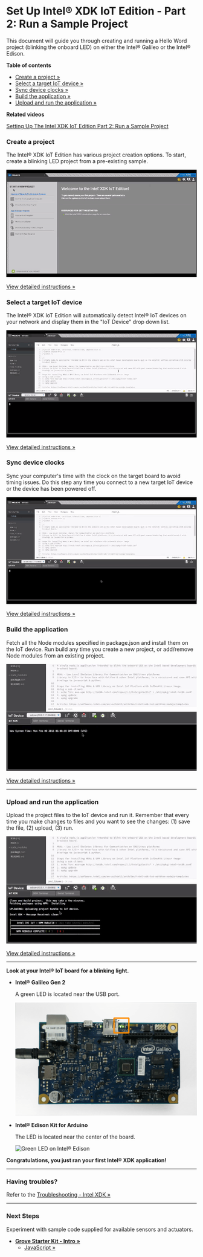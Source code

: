 # Set Up Intel® XDK IoT Edition - Part 2: Run a Sample Project

This document will guide you through creating and running a Hello Word project (blinking the onboard LED) on either the Intel® Galileo or the Intel® Edison.


**Table of contents**

* [Create a project »](#create-a-project)
* [Select a target IoT device »](#select-a-target-iot-device)
* [Sync device clocks »](#sync-device-clocks)
* [Build the application »](#build-the-application)
* [Upload and run the application »](#upload-and-run-the-application)


**Related videos**

[Setting Up The Intel XDK IoT Edition Part 2: Run a Sample Project](https://software.intel.com/en-us/videos/setting-up-the-intel-xdk-iot-edition-part-2-run-a-sample-project)


### Create a project

The Intel® XDK IoT Edition has various project creation options. To start, create a blinking LED project from a pre-existing sample.

![Animated gif: creating a project in the Intel® XDK](images/create_xdk_project-animated.gif)

[View detailed instructions »](details-create_project.md)


### Select a target IoT device

The Intel® XDK IoT Edition will automatically detect Intel® IoT devices on your network and display them in the "IoT Device" drop down list.

![Animated gif: selecting a target device in "IoT Device" drop down list](images/select_target_device-animated.gif)

[View detailed instructions »](details-select_target_device.md)


### Sync device clocks

Sync your computer's time with the clock on the target board to avoid timing issues. Do this step any time you connect to a new target IoT device or the device has been powered off.

![Animated gif: syncing PC time w/ clock on target device](images/sync_clock-animated.gif)

[View detailed instructions »](details-sync_clock.md)


### Build the application

Fetch all the Node modules specified in package.json and install them on the IoT device. Run build any time you create a new project, or add/remove Node modules from an existing project.

![Animated gif: building the app](images/build-animated.gif)

[View detailed instructions »](details-build.md)

---


### Upload and run the application

Upload the project files to the IoT device and run it. Remember that every time you make changes to files and you want to see the changes: (1) save the file, (2) upload, (3) run.

![Animated gif: creating a project in the Intel® XDK](images/upload_run-animated.gif)

[View detailed instructions »](details-upload_run.md)

---

**Look at your Intel® IoT board for a blinking light.**

* **Intel® Galileo Gen 2**
  
  A green LED is located near the USB port.
  
  ![Green LED on Intel® Galileo Gen 2](/assembly/galileo_gen_2/images/on_board_led.png)

* **Intel® Edison Kit for Arduino**
  
  The LED is located near the center of the board.

  ![Green LED on Intel® Edison](/assembly/arduino_expansion_board/images/on_board_led.png)

**Congratulations, you just ran your first Intel® XDK application!**

---


### Having troubles?

Refer to the [Troubleshooting - Intel XDK »](troubleshooting.md)

---

### Next Steps

Experiment with sample code supplied for available sensors and actuators.

* **[Grove Starter Kit - Intro »](/sensor_examples/grove_starter_kit/intro.md)**
  * [JavaScript »](/sensor_examples/grove_starter_kit/javascript/samples.md)
